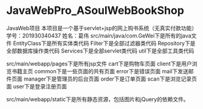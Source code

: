 # JavaWebPro_ASoulWebBookShop
JavaWeb项目
本项目是一个基于servlet+jsp的网上购书系统（无真实付款功能）
学号：201930340437
姓名：葛伟
src/main/java/com.GeWei下是所有的java文件
EntityClass下是所有实体类代码
Filter下是全部过滤器类代码
Repository下是全部数据库操作类代码
Services下是全部servlet类代码
util下是全部工具类代码

src/main/webapp/pages下是所有jsp文件
cart下是购物车页面
client下是用户浏览书籍主页
common下是一些页面的共有页面
error下是错误页面
mail下发送邮件页面
manager下是管理员的后台页面
order下是订单页面
scan下是浏览记录页面
user下是登录注册页面

src/main/webapp/static下是所有静态资源，包括图片和jQuery的依赖文件。
